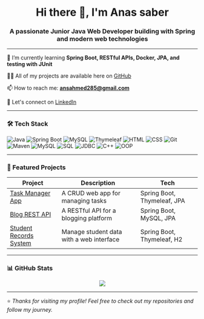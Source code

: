 <h1 align="center">Hi there 👋, I'm Anas saber</h1>
<h3 align="center">A passionate Junior Java Web Developer building with Spring and modern web technologies</h3>

---

🌱 I’m currently learning **Spring Boot, RESTful APIs, Docker, JPA, and testing with JUnit**

👨‍💻 All of my projects are available here on [GitHub](https://github.com/Anss1?tab=repositories)

📫 How to reach me: **ansahmed285@gmail.com**

💼 Let's connect on [LinkedIn](https://linkedin.com/in/anas-saber-30a52120b)

---

### 🛠️ Tech Stack

![Java](https://img.shields.io/badge/-Java-007396?style=flat-square&logo=java)
![Spring Boot](https://img.shields.io/badge/-SpringBoot-6DB33F?style=flat-square&logo=spring-boot)
![MySQL](https://img.shields.io/badge/-MySQL-4479A1?style=flat-square&logo=mysql)
![Thymeleaf](https://img.shields.io/badge/-Thymeleaf-005F0F?style=flat-square&logo=thymeleaf)
![HTML](https://img.shields.io/badge/-HTML-E34F26?style=flat-square&logo=html5)
![CSS](https://img.shields.io/badge/-CSS-1572B6?style=flat-square&logo=css3)
![Git](https://img.shields.io/badge/-Git-F05032?style=flat-square&logo=git)
![Maven](https://img.shields.io/badge/-Maven-C71A36?style=flat-square&logo=apache-maven)
![MySQL](https://img.shields.io/badge/-MySQL-4479A1?style=flat-square&logo=mysql)
![SQL](https://img.shields.io/badge/-SQL-336791?style=flat-square&logo=postgresql)
![JDBC](https://img.shields.io/badge/-JDBC-007396?style=flat-square&logo=java)
![C++](https://img.shields.io/badge/-C++-00599C?style=flat-square&logo=c%2B%2B)
![OOP](https://img.shields.io/badge/-Object%20Oriented%20Programming-7952B3?style=flat-square)

---

### 📂 Featured Projects

| Project | Description | Tech |
|--------|-------------|------|
| [Task Manager App](https://github.com/Anss1/task-manager-app) | A CRUD web app for managing tasks | Spring Boot, Thymeleaf, JPA |
| [Blog REST API](https://github.com/Anss1/spring_blog) | A RESTful API for a blogging platform | Spring Boot, MySQL, JPA |
| [Student Records System](https://github.com/Anss1/student-system) | Manage student data with a web interface | Spring Boot, Thymeleaf, H2 |

---

### 📊 GitHub Stats

<p align="center">
  <img src="https://github-readme-stats.vercel.app/api/top-langs/?username=Anss1&layout=compact&theme=radical" />
</p>

---

⭐️ _Thanks for visiting my profile! Feel free to check out my repositories and follow my journey._

